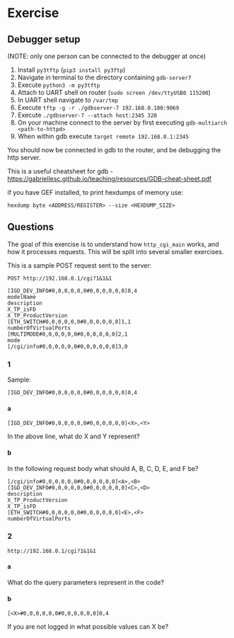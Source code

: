 # Exercise


## Debugger setup

(NOTE: only one person can be connected to the debugger at once)

1. Install `py3tftp` (`pip3 install py3ftp`)
2. Navigate in terminal to the directory containing `gdb-server7`
3. Execute `python3 -m py3tftp`
4. Attach to UART shell on router (`sudo screen /dev/ttyUSB0 115200`)
5. In UART shell navigate to `/var/tmp`
6. Execute `tftp -g -r ./gdbserver-7 192.168.0.100:9069`
7. Execute `./gdbserver-7 --attach host:2345 320`
8. On your machine connect to the server by first executing `gdb-multiarch <path-to-httpd>`
9. When within gdb execute `target remote 192.168.0.1:2345`

You should now be connected in gdb to the router, and be debugging the http server.


This is a useful cheatsheet for gdb - https://gabriellesc.github.io/teaching/resources/GDB-cheat-sheet.pdf

if you have GEF installed, to print hexdumps of memory use:
```
hexdump byte <ADDRESS/REGISTER> --size <HEXDUMP_SIZE>
```

## Questions

The goal of this exercise is to understand how `http_cgi_main` works, and how it processes requests. This will be split into several smaller exercises.

This is a sample POST request sent to the server:

```
POST http://192.168.0.1/cgi?1&1&1

[IGD_DEV_INFO#0,0,0,0,0,0#0,0,0,0,0,0]0,4
modelName
description
X_TP_isFD
X_TP_ProductVersion
[ETH_SWITCH#0,0,0,0,0,0#0,0,0,0,0,0]1,1
numberOfVirtualPorts
[MULTIMODE#0,0,0,0,0,0#0,0,0,0,0,0]2,1
mode
[/cgi/info#0,0,0,0,0,0#0,0,0,0,0,0]3,0
```

### 1

Sample:
```
[IGD_DEV_INFO#0,0,0,0,0,0#0,0,0,0,0,0]0,4
```

#### a
```
[IGD_DEV_INFO#0,0,0,0,0,0#0,0,0,0,0,0]<X>,<Y>
```

In the above line, what do X and Y represent?

#### b

In the following request body what should A, B, C, D, E, and F be?

```
[/cgi/info#0,0,0,0,0,0#0,0,0,0,0,0]<A>,<B>
[IGD_DEV_INFO#0,0,0,0,0,0#0,0,0,0,0,0]<C>,<D>
description
X_TP_ProductVersion
X_TP_isFD
[ETH_SWITCH#0,0,0,0,0,0#0,0,0,0,0,0]<E>,<F>
numberOfVirtualPorts
```

### 2

````
http://192.168.0.1/cgi?1&1&1
````

#### a

What do the query parameters represent in the code?

#### b 

```
[<X>#0,0,0,0,0,0#0,0,0,0,0,0]0,4
```

If you are not logged in what possible values can X be?
